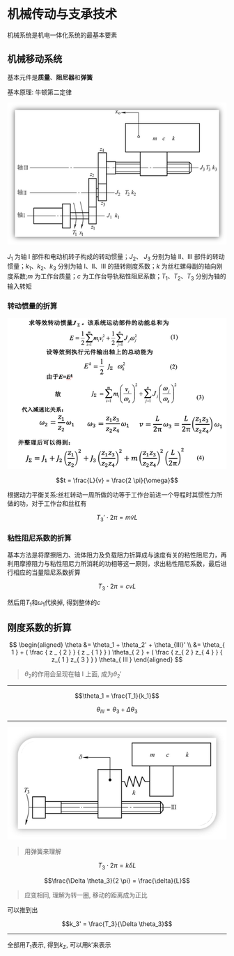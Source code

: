 # 机械传动与支承技术

机械系统是机电一体化系统的最基本要素

## 机械移动系统

基本元件是**质量**、**阻尼器**和**弹簧**

基本原理: 牛顿第二定律

![](assets/2023-02-19-18-24-15.png)

$J_1$ 为轴 Ⅰ 部件和电动机转子构成的转动惯量；$J_2$、 $J_3$ 分别为轴 Ⅱ、Ⅲ 部件的转动惯量；$k_1$、$k_2$、$k_3$ 分别为轴 Ⅰ、Ⅱ、Ⅲ 的扭转刚度系数；$k$ 为丝杠螺母副的轴向刚度系数;$m$ 为工作台质量；$c$ 为工作台导轨粘性阻尼系数；$T_1$、$T_2$、$T_3$ 分别为轴的输入转矩

### 转动惯量的折算

![](assets/2023-02-19-18-25-07.png)

$$t = \frac{L}{v} = \frac{2 \pi}{\omega}$$

根据动力平衡关系:丝杠转动一周所做的功等于工作台前进一个导程时其惯性力所做的功，对于工作台和丝杠有

$$T_3' \cdot 2 \pi = m \dot{v} L$$

### 粘性阻尼系数的折算

基本方法是将摩擦阻力、流体阻力及负载阻力折算成与速度有关的粘性阻尼力，再利用摩擦阻力与粘性阻尼力所消耗的功相等这一原则，求出粘性阻尼系数，最后进行相应的当量阻尼系数折算

$$T_3 \cdot 2 \pi = c v L$$

然后用$T_1$和$\omega_1$代换掉, 得到整体的$c$

## 刚度系数的折算

$$
\begin{aligned}
    \theta &= \theta_1 + \theta_2' + \theta_{III}' \\
    &= \theta_{ 1 } + ( \frac { z _ { 2 } } { z _ { 1 } } ) \theta_{ 2 } + ( \frac { z_{ 2 } z_{ 4 } } { z_{ 1 } z_{ 3 } } ) \theta_{ III }
\end{aligned}
$$

> $\theta_2$的作用会呈现在轴 I 上面, 成为$\theta_2'$

---

$$\theta_1 = \frac{T_1}{k_1}$$

$$\theta_{III} = \theta_3 + \Delta \theta_3$$

---

![](assets/2023-02-20-11-21-29.png)

> 用弹簧来理解

$$T_3 \cdot 2 \pi = k \delta L$$

$$\frac{\Delta \theta_3}{2 \pi} = \frac{\delta}{L}$$

> 应变相同, 理解为转一圈, 移动的距离成为正比

可以推到出

$$k_3' = \frac{T_3}{\Delta \theta_3}$$

---

全部用$T_1$表示, 得到$k_\Sigma$, 可以用$k'$来表示
